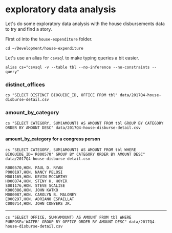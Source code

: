 # exploratory data analysis

Let's do some exploratory data analysis with the house disbursements data to try and find a story.

First `cd` into the `house-expenditure` folder.

```
cd ~/Development/house-expenditure
```

Let's use an alias for `csvsql` to make typing queries a bit easier.

```
alias cs="csvsql -v --table tbl --no-inference --no-constraints --query"
```

### distinct_offices

```
cs "SELECT DISTINCT BIOGUIDE_ID, OFFICE FROM tbl" data/2017Q4-house-disburse-detail.csv
```

### amount_by_category

```
cs "SELECT CATEGORY, SUM(AMOUNT) AS AMOUNT FROM tbl GROUP BY CATEGORY ORDER BY AMOUNT DESC" data/2017Q4-house-disburse-detail.csv
```

#### amount_by_category for a congress person

```
cs "SELECT CATEGORY, SUM(AMOUNT) AS AMOUNT FROM tbl WHERE BIOGUIDE_ID='R000570' GROUP BY CATEGORY ORDER BY AMOUNT DESC" data/2017Q4-house-disburse-detail.csv
```

```
R000570,HON. PAUL D. RYAN
P000197,HON. NANCY PELOSI
M001165,HON. KEVIN MCCARTHY
H000874,HON. STENY H. HOYER
S001176,HON. STEVE SCALISE
K000386,HON. JOHN KATKO
M000087,HON. CAROLYN B. MALONEY
E000297,HON. ADRIANO ESPAILLAT
C000714,HON. JOHN CONYERS JR.
```



-------------------------------------

```
cs "SELECT OFFICE, SUM(AMOUNT) AS AMOUNT FROM tbl WHERE PURPOSE='WATER' GROUP BY OFFICE ORDER BY AMOUNT DESC" data/2017Q4-house-disburse-detail.csv
```
